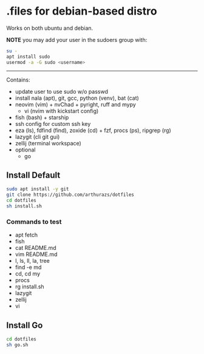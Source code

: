 # .files for debian-based distro

Works on both ubuntu and debian.

**NOTE** you may add your user in the sudoers group with:

```bash
su -
apt install sudo
usermod -a -G sudo <username>
```

---

Contains:

- update user to use sudo w/o passwd
- install nala (apt), git, gcc, python (venv), bat (cat)
- neovim (vim) + nvChad + pyright, ruff and mypy
  - vi (nvim with kickstart config)
- fish (bash) + starship
- ssh config for custom ssh key
- eza (ls), fdfind (find), zoxide (cd) + fzf, procs (ps), ripgrep (rg)
- lazygit (cli git gui)
- zellij (terminal workspace)
- optional
  - go

## Install Default

```bash
sudo apt install -y git
git clone https://github.com/arthurazs/dotfiles
cd dotfiles
sh install.sh
```

### Commands to test

- apt fetch
- fish
- cat README.md
- vim README.md
- l, ls, ll, la, tree
- find -e md
- cd, cd my
- procs
- rg install.sh
- lazygit
- zellij
- vi

## Install Go

```bash
cd dotfiles
sh go.sh
```

